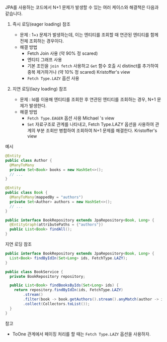 JPA를 사용하는 코드에서 N+1 문제가 발생할 수 있는 여러 케이스와 해결책은 다음과 같습니다.

1. 즉시 로딩(eager loading) 참조
    - 문제 : נ+1 문제가 발생하는데, 이는 엔티티를 조회할 때 연관된 엔티티를 함께 전체 조회하는 경우이다.
    - 해결 방법
        - Fetch Join 사용 (약 90% 정 scared)
        - 엔티티 그래프 사용
        - 기본 조인을 `join fetch` 사용하고 `Get` 함수 호출 시 distinct를 추가하여 중복 제거하거나 (약 10% 정 scared)
          Kristoffer's view
        - `Fetch Type.LAZY` 옵션 사용

2. 지연 로딩(lazy loading) 참조
    - 문제 : Id를 이용해 엔티티를 조회한 후 연관된 엔티티를 조회하는 경우, N+1 문제가 발생한다.
    - 해결 방법
        - `Fetch Type.EAGER` 옵션 사용
          Michael 's view
        - `Set` 자료구조로 관계를 나타내고, Fetch Type.LAZY 옵션을 사용하여 관계의 부분 조회만 병합하여 조회하여 N+1 문제를 해결한다.
          Kristoffer's view

예시
```java
@Entity
public class Author {
  @ManyToMany
  private Set<Book> books = new HashSet<>();
  // ...
}

@Entity
public class Book {
  @ManyToMany(mappedBy = "authors")
  private Set<Author> authors = new HashSet<>();
  // ...
}

public interface BookRepository extends JpaRepository<Book, Long> {
  @EntityGraph(attributePaths = {"authors"})
  public List<Book> findAll();
}
```
지연 로딩 참조
```java
public interface BookRepository extends JpaRepository<Book, Long> {
  List<Book> findByIdIn(Set<Long> ids, FetchType.LAZY);
}

public class BookService {
  private BookRepository repository;

  public List<Book> findBooksByIds(Set<Long> ids) {
    return repository.findByIdIn(ids, FetchType.LAZY)
        .stream()
        .filter(book -> book.getAuthors().stream().anyMatch(author -> ids.contains(author.getId())))
        .collect(Collectors.toList());
  }
}
```
참고
- ToOne 관계에서 페이징 처리를 할 때는 `Fetch Type.LAZY` 옵션을 사용하자.